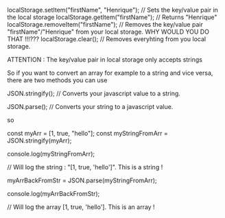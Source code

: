


localStorage.setItem("firstName", "Henrique"); // Sets the key/value pair in the local storage
localStorage.getItem("firstName"); // Returns "Henrique"
localStorage.removeItem("firstName"); // Removes the key/value pair "firstName"/"Henrique" from your local storage. WHY WOULD YOU DO THAT !!!???
localStorage.clear(); // Removes everyhting from you local storage.


ATTENTION : The key/value pair in local storage only accepts strings


So if you want to convert an array for example to a string and vice versa, there are two methods you can use 

JSON.stringify(); // Converts your javascript value to a string.

JSON.parse(); // Converts your string to a javascript value.

>>>>>>>>>>>>>>

so 

const myArr = [1, true, "hello"];
const myStringFromArr = JSON.stringify(myArr);

console.log(myStringFromArr);

// Will log the string : "[1, true, 'hello']". This is a string !

myArrBackFromStr = JSON.parse(myStringFromArr);

console.log(myArrBackFromStr);

// Will log the array [1, true, 'hello']. This is an array !